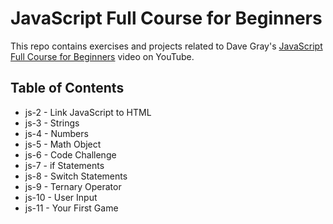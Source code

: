 # JavaScript Full Course for Beginners
This repo contains exercises and projects related to Dave Gray's [JavaScript Full Course for Beginners](https://www.youtube.com/watch?v=EfAl9bwzVZk&t=1703s) video on YouTube.

## Table of Contents
- js-2 - Link JavaScript to HTML
- js-3 - Strings
- js-4 - Numbers
- js-5 - Math Object
- js-6 - Code Challenge
- js-7 - if Statements
- js-8 - Switch Statements
- js-9 - Ternary Operator
- js-10 - User Input
- js-11 - Your First Game
